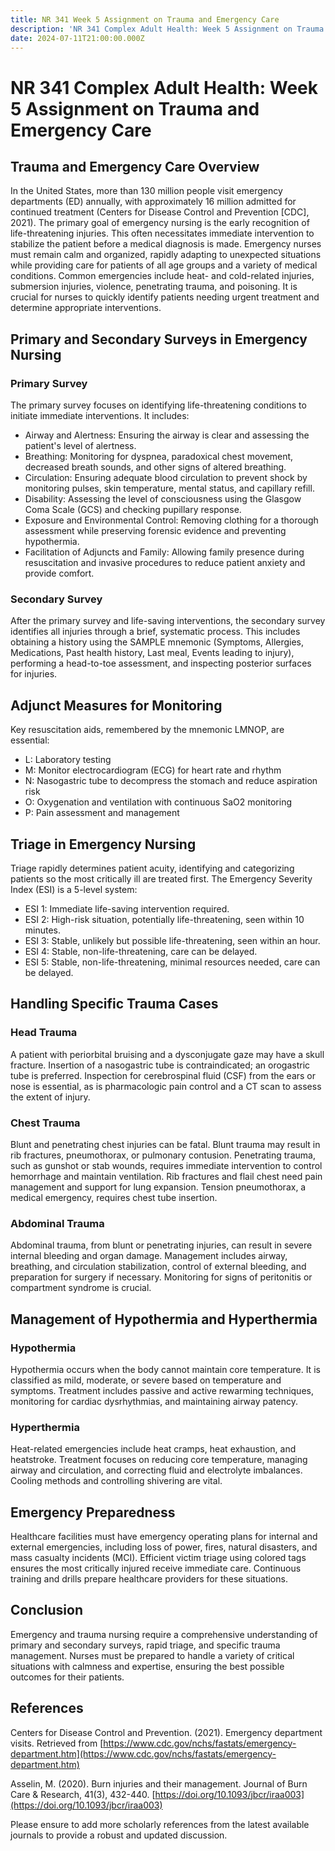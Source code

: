 ```yaml
---
title: NR 341 Week 5 Assignment on Trauma and Emergency Care
description: 'NR 341 Complex Adult Health: Week 5 Assignment on Trauma and Emergency Care'
date: 2024-07-11T21:00:00.000Z
---
```


# NR 341 Complex Adult Health: Week 5 Assignment on Trauma and Emergency Care

## Trauma and Emergency Care Overview

In the United States, more than 130 million people visit emergency departments (ED) annually, with approximately 16 million admitted for continued treatment (Centers for Disease Control and Prevention \[CDC], 2021). The primary goal of emergency nursing is the early recognition of life-threatening injuries. This often necessitates immediate intervention to stabilize the patient before a medical diagnosis is made. Emergency nurses must remain calm and organized, rapidly adapting to unexpected situations while providing care for patients of all age groups and a variety of medical conditions. Common emergencies include heat- and cold-related injuries, submersion injuries, violence, penetrating trauma, and poisoning. It is crucial for nurses to quickly identify patients needing urgent treatment and determine appropriate interventions.

## Primary and Secondary Surveys in Emergency Nursing

### Primary Survey

The primary survey focuses on identifying life-threatening conditions to initiate immediate interventions. It includes:

* Airway and Alertness: Ensuring the airway is clear and assessing the patient's level of alertness.
* Breathing: Monitoring for dyspnea, paradoxical chest movement, decreased breath sounds, and other signs of altered breathing.
* Circulation: Ensuring adequate blood circulation to prevent shock by monitoring pulses, skin temperature, mental status, and capillary refill.
* Disability: Assessing the level of consciousness using the Glasgow Coma Scale (GCS) and checking pupillary response.
* Exposure and Environmental Control: Removing clothing for a thorough assessment while preserving forensic evidence and preventing hypothermia.
* Facilitation of Adjuncts and Family: Allowing family presence during resuscitation and invasive procedures to reduce patient anxiety and provide comfort.

### Secondary Survey

After the primary survey and life-saving interventions, the secondary survey identifies all injuries through a brief, systematic process. This includes obtaining a history using the SAMPLE mnemonic (Symptoms, Allergies, Medications, Past health history, Last meal, Events leading to injury), performing a head-to-toe assessment, and inspecting posterior surfaces for injuries.

## Adjunct Measures for Monitoring

Key resuscitation aids, remembered by the mnemonic LMNOP, are essential:

* L: Laboratory testing
* M: Monitor electrocardiogram (ECG) for heart rate and rhythm
* N: Nasogastric tube to decompress the stomach and reduce aspiration risk
* O: Oxygenation and ventilation with continuous SaO2 monitoring
* P: Pain assessment and management

## Triage in Emergency Nursing

Triage rapidly determines patient acuity, identifying and categorizing patients so the most critically ill are treated first. The Emergency Severity Index (ESI) is a 5-level system:

* ESI 1: Immediate life-saving intervention required.
* ESI 2: High-risk situation, potentially life-threatening, seen within 10 minutes.
* ESI 3: Stable, unlikely but possible life-threatening, seen within an hour.
* ESI 4: Stable, non-life-threatening, care can be delayed.
* ESI 5: Stable, non-life-threatening, minimal resources needed, care can be delayed.

## Handling Specific Trauma Cases

### Head Trauma

A patient with periorbital bruising and a dysconjugate gaze may have a skull fracture. Insertion of a nasogastric tube is contraindicated; an orogastric tube is preferred. Inspection for cerebrospinal fluid (CSF) from the ears or nose is essential, as is pharmacologic pain control and a CT scan to assess the extent of injury.

### Chest Trauma

Blunt and penetrating chest injuries can be fatal. Blunt trauma may result in rib fractures, pneumothorax, or pulmonary contusion. Penetrating trauma, such as gunshot or stab wounds, requires immediate intervention to control hemorrhage and maintain ventilation. Rib fractures and flail chest need pain management and support for lung expansion. Tension pneumothorax, a medical emergency, requires chest tube insertion.

### Abdominal Trauma

Abdominal trauma, from blunt or penetrating injuries, can result in severe internal bleeding and organ damage. Management includes airway, breathing, and circulation stabilization, control of external bleeding, and preparation for surgery if necessary. Monitoring for signs of peritonitis or compartment syndrome is crucial.

## Management of Hypothermia and Hyperthermia

### Hypothermia

Hypothermia occurs when the body cannot maintain core temperature. It is classified as mild, moderate, or severe based on temperature and symptoms. Treatment includes passive and active rewarming techniques, monitoring for cardiac dysrhythmias, and maintaining airway patency.

### Hyperthermia

Heat-related emergencies include heat cramps, heat exhaustion, and heatstroke. Treatment focuses on reducing core temperature, managing airway and circulation, and correcting fluid and electrolyte imbalances. Cooling methods and controlling shivering are vital.

## Emergency Preparedness

Healthcare facilities must have emergency operating plans for internal and external emergencies, including loss of power, fires, natural disasters, and mass casualty incidents (MCI). Efficient victim triage using colored tags ensures the most critically injured receive immediate care. Continuous training and drills prepare healthcare providers for these situations.

## Conclusion

Emergency and trauma nursing require a comprehensive understanding of primary and secondary surveys, rapid triage, and specific trauma management. Nurses must be prepared to handle a variety of critical situations with calmness and expertise, ensuring the best possible outcomes for their patients.

## References

Centers for Disease Control and Prevention. (2021). Emergency department visits. Retrieved from [https://www.cdc.gov/nchs/fastats/emergency-department.htm](https://www.cdc.gov/nchs/fastats/emergency-department.htm)

Asselin, M. (2020). Burn injuries and their management. Journal of Burn Care & Research, 41(3), 432-440. [https://doi.org/10.1093/jbcr/iraa003](https://doi.org/10.1093/jbcr/iraa003)

Please ensure to add more scholarly references from the latest available journals to provide a robust and updated discussion.
